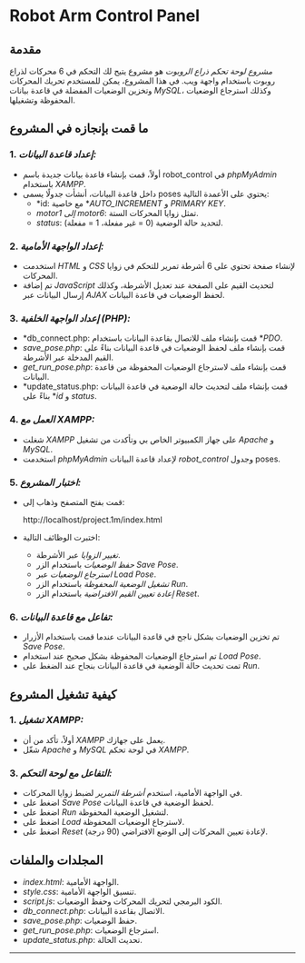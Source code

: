 # Robot Arm Control Panel

## مقدمة

*مشروع لوحة تحكم ذراع الروبوت* هو مشروع يتيح لك التحكم في 6 محركات لذراع روبوت باستخدام واجهة ويب. في هذا المشروع، يمكن للمستخدم تحريك المحركات وتخزين الوضعيات المفضلة في قاعدة بيانات *MySQL*، وكذلك استرجاع الوضعيات المحفوظة وتشغيلها.

## ما قمت بإنجازه في المشروع

### 1. *إعداد قاعدة البيانات:*
   - أولاً، قمت بإنشاء قاعدة بيانات جديدة باسم robot_control في *phpMyAdmin* باستخدام *XAMPP*.
   - داخل قاعدة البيانات، أنشأت جدولًا يسمى poses يحتوي على الأعمدة التالية:
     - *id: مع خاصية **AUTO_INCREMENT* و *PRIMARY KEY*.
     - *motor1 إلى motor6*: تمثل زوايا المحركات الستة.
     - *status*: لتحديد حالة الوضعية (0 = غير مفعلة، 1 = مفعلة).

### 2. *إعداد الواجهة الأمامية:*
   - استخدمت *HTML* و *CSS* لإنشاء صفحة تحتوي على 6 أشرطة تمرير للتحكم في زوايا المحركات.
   - تم إضافة *JavaScript* لتحديث القيم على الصفحة عند تعديل الأشرطة، وكذلك إرسال البيانات عبر *AJAX* لحفظ الوضعيات في قاعدة البيانات.

### 3. *إعداد الواجهة الخلفية (PHP):*
   - *db_connect.php: قمت بإنشاء ملف للاتصال بقاعدة البيانات باستخدام **PDO*.
   - *save_pose.php*: قمت بإنشاء ملف لحفظ الوضعيات في قاعدة البيانات بناءً على القيم المدخلة عبر الأشرطة.
   - *get_run_pose.php*: قمت بإنشاء ملف لاسترجاع الوضعيات المحفوظة من قاعدة البيانات.
   - *update_status.php: قمت بإنشاء ملف لتحديث حالة الوضعية في قاعدة البيانات بناءً على **id* و *status*.

### 4. *العمل مع XAMPP:*
   - شغلت *XAMPP* على جهاز الكمبيوتر الخاص بي وتأكدت من تشغيل *Apache* و *MySQL*.
   - استخدمت *phpMyAdmin* لإعداد قاعدة البيانات *robot_control* وجدول poses.

### 5. *اختبار المشروع:*
   - قمت بفتح المتصفح وذهاب إلى:
     
     http://localhost/project.1m/index.html
     
   - اختبرت الوظائف التالية:
     - *تغيير الزوايا* عبر الأشرطة.
     - *حفظ الوضعيات* باستخدام الزر *Save Pose*.
     - *استرجاع الوضعيات* عبر *Load Pose*.
     - *تشغيل الوضعية المحفوظة* باستخدام الزر *Run*.
     - *إعادة تعيين القيم الافتراضية* باستخدام الزر *Reset*.

### 6. *تفاعل مع قاعدة البيانات:*
   - تم تخزين الوضعيات بشكل ناجح في قاعدة البيانات عندما قمت باستخدام الأزرار *Save Pose*.
   - تم استرجاع الوضعيات المحفوظة بشكل صحيح عند استخدام *Load Pose*.
   - تمت تحديث حالة الوضعية في قاعدة البيانات بنجاح عند الضغط على *Run*.

## كيفية تشغيل المشروع

### 1. *تشغيل XAMPP:*
   - أولاً، تأكد من أن *XAMPP* يعمل على جهازك.
   - شغّل *Apache* و *MySQL* في لوحة تحكم *XAMPP*.


     
     
     

### 3. *التفاعل مع لوحة التحكم:*
   - في الواجهة الأمامية، استخدم *أشرطة التمرير* لضبط زوايا المحركات.
   - اضغط على *Save Pose* لحفظ الوضعية في قاعدة البيانات.
   - اضغط على *Run* لتشغيل الوضعية المحفوظة.
   - اضغط على *Load* لاسترجاع الوضعيات المحفوظة.
   - اضغط على *Reset* لإعادة تعيين المحركات إلى الوضع الافتراضي (90 درجة).

## المجلدات والملفات

- *index.html*: الواجهة الأمامية.
- *style.css*: تنسيق الواجهة الأمامية.
- *script.js*: الكود البرمجي لتحريك المحركات وحفظ الوضعيات.
- *db_connect.php*: الاتصال بقاعدة البيانات.
- *save_pose.php*: حفظ الوضعيات.
- *get_run_pose.php*: استرجاع الوضعيات.
- *update_status.php*: تحديث الحالة.

---
